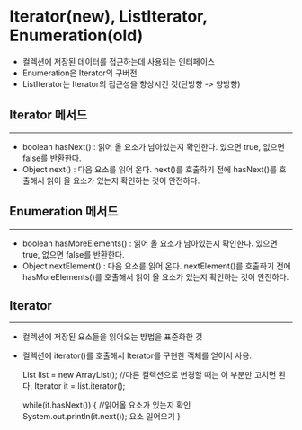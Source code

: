 Iterator(new), ListIterator, Enumeration(old)
==================

* 컬렉션에 저장된 데이터를 접근하는데 사용되는 인터페이스
* Enumeration은 Iterator의 구버전
* ListIterator는 Iterator의 접근성을 향상시킨 것(단방향 -> 양방향)


Iterator 메서드
----------
*****

* boolean hasNext() : 읽어 올 요소가 남아있는지 확인한다. 있으면 true, 없으면 false를 반환한다.
* Object next() : 다음 요소를 읽어 온다. next()를 호출하기 전에 hasNext()를 호출해서 읽어 올 요소가 있는지
    확인하는 것이 안전하다.


Enumeration 메서드
-----------
*****

* boolean hasMoreElements() : 읽어 올 요소가 남아있는지 확인한다. 있으면 true, 없으면 false를 반환한다.
* Object nextElement() : 다음 요소를 읽어 온다. nextElement()를 호출하기 전에 hasMoreElements()를 
  호출해서 읽어 올 요소가 있는지 확인하는 것이 안전하다.



Iterator 
------------
*****

* 컬렉션에 저장된 요소들을 읽어오는 방법을 표준화한 것
* 컬렉션에 iterator()를 호출해서 Iterator를 구현한 객체를 얻어서 사용.


    List list = new ArrayList(); //다른 컬렉션으로 변경할 때는 이 부분만 고치면 된다.
    Iterator it = list.iterator();

    while(it.hasNext()) { //읽어올 요소가 있는지 확인
        System.out.println(it.next()); 요소 일어오기
    }